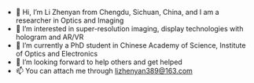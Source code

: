- 👋 Hi, I’m Li Zhenyan from Chengdu, Sichuan, China, and I am a researcher in Optics and Imaging
- 👀 I’m interested in super-resolution imaging, display technologies with hologram and AR/VR
- 🌱 I’m currently a PhD student in Chinese Academy of Science, Institute of Optics and Electronics
- 💞️ I’m looking forward to help others and get helped
- 📫 You can attach me through lizhenyan389@163.com

<!---
lizhenyan389/lizhenyan389 is a ✨ special ✨ repository because its `README.md` (this file) appears on your GitHub profile.
You can click the Preview link to take a look at your changes.
--->
